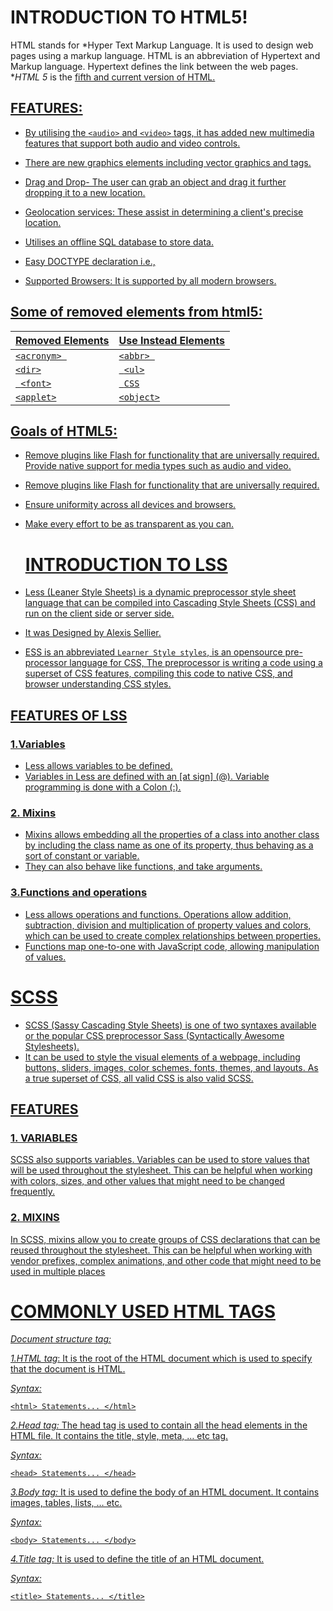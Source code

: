 #  INTRODUCTION TO HTML5!

HTML stands for *Hyper Text Markup Language. It is used to design web pages using a markup language. HTML is an abbreviation of Hypertext and Markup language. Hypertext defines the link between the web pages. **HTML 5* is the <u> fifth and current version of HTML.

## FEATURES:

- By utilising the `<audio>` and `<video>` tags, it has added new multimedia features that support both audio and video controls.

- There are new graphics elements including vector graphics and tags.

- Drag and Drop- The user can grab an object and drag it further dropping it to a new location.

- Geolocation services: These assist in determining a client's precise location.

- Utilises an offline SQL database to store data.
-   Easy DOCTYPE declaration i.e., <!doctype html>


- Supported Browsers: It is supported by all modern browsers.



## Some of removed elements from html5:


| Removed Elements                  |   Use Instead Elements |                    
|-----------------------------------|------------------------|
|` <acronym>  `                     |   `<abbr> `           |
| `<dir>`                           |` <ul>`                |
|` <font>`                          |` CSS`                 |
| `<applet>`                        |`<object>`             |



## Goals of HTML5:


- Remove plugins like Flash for functionality that are universally required. Provide native   support for media types such as audio and video.
- Remove plugins like Flash for functionality that are universally required. 
- Ensure uniformity across all devices and browsers.
- Make every effort to be as transparent as you can.
  
  #  INTRODUCTION TO LSS
- Less (Leaner Style Sheets) is a dynamic preprocessor style sheet language that can be compiled into Cascading Style Sheets (CSS) and run on the client side or server side.
-   It was Designed by Alexis Sellier.

- ESS is an abbreviated `Learner Style styles`, is an opensource pre-processor language for CSS, The preprocessor is writing a code using a superset of CSS features, compiling this code to native CSS, and browser understanding CSS styles.

## FEATURES OF LSS


### 1.Variables

- Less allows variables to be defined. 
- Variables in Less are defined with an [at sign]  (@). Variable programming is done with a Colon (:).






### 2. Mixins

- Mixins allows embedding all the properties of a class into another class by including the class name as one of its property, thus behaving as a sort of constant or variable. 
- They can also behave like functions, and take arguments.



### 3.Functions and operations

- Less allows operations and functions. Operations allow addition, subtraction, division and multiplication of property values and colors, which can be used to create complex relationships between properties. 
- Functions map one-to-one with JavaScript code, allowing manipulation of values.

# SCSS


- SCSS (Sassy Cascading Style Sheets) is one of  two syntaxes available or the popular CSS preprocessor Sass (Syntactically Awesome Stylesheets).
-  It can be used to style the visual elements of a webpage, including buttons, sliders, images, color schemes, fonts, themes, and layouts. As a true superset of CSS, all valid CSS is also valid SCSS.



## FEATURES

### 1. VARIABLES

SCSS also supports variables. Variables can be used to store values that will be used throughout the stylesheet. This can be helpful when working with colors, sizes, and other values that might need to be changed frequently.


### 2. MIXINS 


In SCSS, mixins allow you to create groups of CSS declarations that can be reused throughout the stylesheet. This can be helpful when working with vendor prefixes, complex animations, and other code that might need to be used in multiple places
  
  # COMMONLY USED HTML TAGS
 *Document structure tag:*

*1.HTML tag*: It is the root of the HTML document which is used to specify that the document is HTML.

*Syntax:*

`<html> Statements... </html>`

*2.Head tag:* The head tag is used to contain all the head elements in the HTML file. It contains the title, style, meta, … etc tag.

*Syntax:*

`<head> Statements... </head>`

*3.Body tag:* It is used to define the body of an HTML document. It contains images, tables, lists, … etc.

*Syntax:*

`<body> Statements... </body>`

*4.Title tag:* It is used to define the title of an HTML document.

*Syntax:*

`<title> Statements... </title>`


